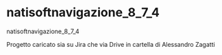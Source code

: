 # natisoftnavigazione_8_7_4
natisoftnavigazione_8_7_4

Progetto caricato sia su Jira che via Drive in cartella di Alessandro Zagatti
